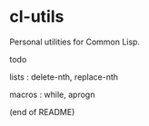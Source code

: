 # cl-utils

Personal utilities for Common Lisp.

todo

lists : delete-nth, replace-nth
    
macros : while, aprogn

(end of README)
